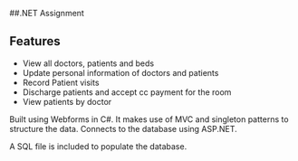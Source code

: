 ##.NET Assignment

## Features

* View all doctors, patients and beds
* Update personal information of doctors and patients
* Record Patient visits
* Discharge patients and accept cc payment for the room
* View patients by doctor


Built using Webforms in C#. It makes use of MVC and singleton patterns to structure the data. Connects to the database using ASP.NET.


A SQL file is included to populate the database.
